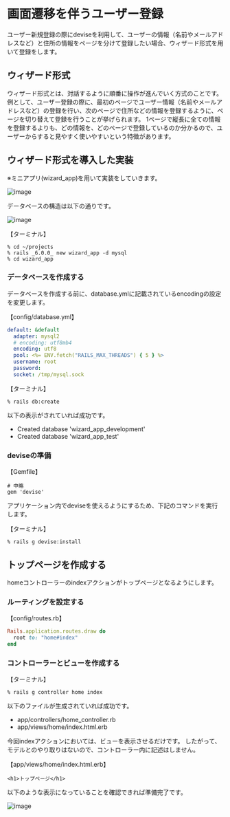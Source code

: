 # 画面遷移を伴うユーザー登録

ユーザー新規登録の際にdeviseを利用して、ユーザーの情報（名前やメールアドレスなど）と住所の情報をページを分けて登録したい場合、ウィザード形式を用いて登録をします。

## ウィザード形式

ウィザード形式とは、対話するように順番に操作が進んでいく方式のことです。
例として、ユーザー登録の際に、最初のページでユーザー情報（名前やメールアドレスなど）の登録を行い、次のページで住所などの情報を登録するように、ページを切り替えて登録を行うことが挙げられます。
1ページで縦長に全ての情報を登録するよりも、どの情報を、どのページで登録しているのか分かるので、ユーザーからすると見やすく使いやすいという特徴があります。

## ウィザード形式を導入した実装

※ミニアプリ(wizard_app)を用いて実装をしていきます。

![image](https://github.com/koharayuki/til/assets/132040884/f8697992-ceec-4827-94d6-967a10b37d63)

データベースの構造は以下の通りです。

![image](https://github.com/koharayuki/til/assets/132040884/d9b233c4-aaaa-43c9-8f27-e87195967da9)

【ターミナル】
```
% cd ~/projects
% rails _6.0.0_ new wizard_app -d mysql
% cd wizard_app
```

### データベースを作成する

データベースを作成する前に、database.ymlに記載されているencodingの設定を変更します。

【config/database.yml】
```database.yml
default: &default
  adapter: mysql2
  # encoding: utf8mb4
  encoding: utf8
  pool: <%= ENV.fetch("RAILS_MAX_THREADS") { 5 } %>
  username: root
  password:
  socket: /tmp/mysql.sock
```

【ターミナル】
```
% rails db:create
```

以下の表示がされていれば成功です。

- Created database 'wizard_app_development'
- Created database 'wizard_app_test'

### deviseの準備

【Gemfile】
```
# 中略
gem 'devise'
```

アプリケーション内でdeviseを使えるようにするため、下記のコマンドを実行します。

【ターミナル】
```
% rails g devise:install
```

## トップページを作成する

homeコントローラーのindexアクションがトップページとなるようにします。

### ルーティングを設定する

【config/routes.rb】
```ruby
Rails.application.routes.draw do
  root to: "home#index"
end
```

### コントローラーとビューを作成する

【ターミナル】
```
% rails g controller home index
```

以下のファイルが生成されていれば成功です。

- app/controllers/home_controller.rb
- app/views/home/index.html.erb

今回indexアクションにおいては、ビューを表示させるだけです。
したがって、モデルとのやり取りはないので、コントローラー内に記述はしません。

【app/views/home/index.html.erb】
```erb
<h1>トップページ</h1>
```

以下のような表示になっていることを確認できれば準備完了です。

![image](https://github.com/koharayuki/til/assets/132040884/bb73f6a7-929a-4990-a37b-7007a76ffb9c)










